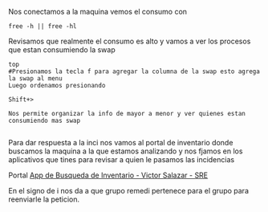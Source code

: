 Nos conectamos a la maquina vemos el consumo con 

```
free -h || free -hl
```

Revisamos que realmente el consumo es alto y vamos a ver los procesos que estan consumiendo la swap 

```
top
#Presionamos la tecla f para agregar la columna de la swap esto agrega la swap al menu
Luego ordenamos presionando

Shift+>

Nos permite organizar la info de mayor a menor y ver quienes estan consumiendo mas swap


```

Para dar respuesta a la inci nos vamos al portal de inventario
donde buscamos la maquina a la que estamos analizando y nos fjamos en los aplicativos que tines para revisar a quien le pasamos las incidencias

Portal
[App de Busqueda de Inventario - Victor Salazar - SRE](https://10.132.76.45/app/index.php)

En el signo de i nos da a que grupo remedi pertenece para el grupo para reenviarle la peticion.
	